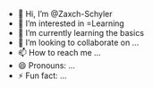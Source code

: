 - 👋 Hi, I’m @Zaxch-Schyler
- 👀 I’m interested in =Learning 
- 🌱 I’m currently learning the basics
- 💞️ I’m looking to collaborate on ...
- 📫 How to reach me ...
- 😄 Pronouns: ...
- ⚡ Fun fact: ...

<!---
Zaxch-Schyler/Zaxch-Schyler is a ✨ special ✨ repository because its `README.md` (this file) appears on your GitHub profile.
You can click the Preview link to take a look at your changes.
--->

